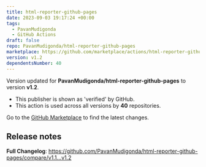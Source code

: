 ```yaml
---
title: html-reporter-github-pages
date: 2023-09-03 19:17:24 +00:00
tags:
  - PavanMudigonda
  - GitHub Actions
draft: false
repo: PavanMudigonda/html-reporter-github-pages
marketplace: https://github.com/marketplace/actions/html-reporter-github-pages
version: v1.2
dependentsNumber: 40
---
```



Version updated for **PavanMudigonda/html-reporter-github-pages** to version **v1.2**.
- This publisher is shown as 'verified' by GitHub.
- This action is used across all versions by **40** repositories.

Go to the [GitHub Marketplace](https://github.com/marketplace/actions/html-reporter-github-pages) to find the latest changes.

## Release notes

**Full Changelog**: https://github.com/PavanMudigonda/html-reporter-github-pages/compare/v1.1...v1.2
